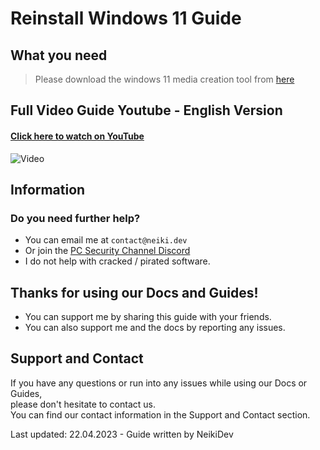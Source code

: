 # Reinstall Windows 11 Guide

## What you need

> Please download the windows 11 media creation tool from [here](https://www.microsoft.com/software-download/windows11) <br>

## Full Video Guide Youtube - English Version

#### [Click here to watch on YouTube](https://www.youtube.com/watch?v=UL-nMvBgNZg)

![Video](https://www.youtube.com/embed/UL-nMvBgNZg ':include :type=iframe width=100% height=560 frameborder=0 allow=accelerometer; autoplay; clipboard-write; encrypted-media; gyroscope; picture-in-picture; web-share allowfullscreen ')

## Information

### Do you need further help?

* You can email me at `contact@neiki.dev` <br>
* Or join the [PC Security Channel Discord](https://discord.gg/pcsecuritychannel)
* I do not help with cracked / pirated software. <br>

## Thanks for using our Docs and Guides!

* You can support me by sharing this guide with your friends. <br>
* You can also support me and the docs by reporting any issues. <br>

## Support and Contact
If you have any questions or run into any issues while using our Docs or Guides,  <br>
please don't hesitate to contact us. <br>
You can find our contact information in the Support and Contact section.

<p class="warn"> Last updated: 22.04.2023 - Guide written by NeikiDev </p>